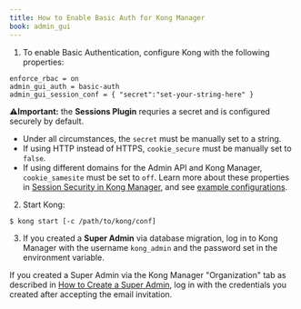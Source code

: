 ```yaml
---
title: How to Enable Basic Auth for Kong Manager
book: admin_gui
---
```


1. To enable Basic Authentication, configure Kong with the following properties:

```
enforce_rbac = on
admin_gui_auth = basic-auth
admin_gui_session_conf = { "secret":"set-your-string-here" }
```

⚠️**Important:** the **Sessions Plugin** requries a secret and is configured securely by default. 
* Under all circumstances, the `secret` must be manually set to a string.
* If using HTTP instead of HTTPS, `cookie_secure` must be manually set to `false`. 
* If using different domains for the Admin API and Kong Manager, `cookie_samesite` must be set to `off`. 
Learn more about these properties in [Session Security in Kong Manager](/enterprise/{{page.kong_version}}/kong-manager/authentication/sessions/#session-security), and see [example configurations](#example-configurations).

2. Start Kong:

```
$ kong start [-c /path/to/kong/conf]
```

3. If you created a **Super Admin** via database migration, log in to Kong 
Manager with the username `kong_admin` and the password 
set in the environment variable.

If you created a Super Admin via the Kong Manager "Organization" tab 
as described in 
[How to Create a Super Admin](/enterprise/{{page.kong_version}}/kong-manager/authentication/super-admin), 
log in with the credentials you created after accepting the email 
invitation.